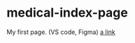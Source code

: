 # medical-index-page
My first page. (VS code, Figma)
[a link](https://kolaedr.github.io/medical-index-page/)
